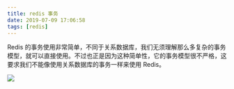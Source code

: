 ```yaml
---
title: redis 事务
date: 2019-07-09 17:06:58
tags: [redis]
---
```


Redis 的事务使用非常简单，不同于关系数据库，我们无须理解那么多复杂的事务模型，就可以直接使用。不过也正是因为这种简单性，它的事务模型很不严格，这要求我们不能像使用关系数据库的事务一样来使用 Redis。
<escape><!-- more --></escape>

![](/images/redis-transaction/overview.png)